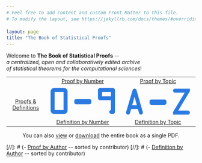 ```yaml
---
# Feel free to add content and custom Front Matter to this file.
# To modify the layout, see https://jekyllrb.com/docs/themes/#overriding-theme-defaults

layout: page
title: "The Book of Statistical Proofs"
---
```



Welcome to **The Book of Statistical Proofs** -- <br>
*a centralized, open and collaboratively edited archive <br>
of statistical theorems for the computational sciences*! <br>

<table style="border:none">
  <tr>
    <td style="text-align:center">
	  <a href="/I/Table_of_Contents>Table of Contents</a> <br>
	  <img src="Index1.png"> <br>
	  Proofs & Definitions
	</td>
    <td style="text-align:center">
	  <a href="/I/Proof_by_Number">Proof by Number</a> <br>
	  <img src="Index2.png"> <br>
	  <a href="/I/Definition_by_Number">Definition by Number</a>
	</td>
    <td style="text-align:center">
	  <a href="/I/Proof_by_Topic">Proof by Topic</a> <br>
	  <img src="Index3.png"> <br>
	  <a href="/I/Definition_by_Topic">Definition by Topic</a>
	</td>
  </tr>
</table>

<div align="center">
You can also <a href="https://github.com/StatProofBook/StatProofBookTools/blob/master/write_book/StatProofBook.pdf">view</a> or <a href="https://github.com/StatProofBook/StatProofBookTools/raw/master/write_book/StatProofBook.pdf">download</a> the entire book as a single PDF.
</div>

[//]: # (- [Proof by Author](I/Proof_by_Author) -- sorted by contributor)
[//]: # (- [Definition by Author](I/Definition_by_Author) -- sorted by contributor)